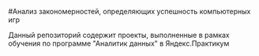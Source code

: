 #Анализ закономерностей, определяющих успешность компьютерных игр

Данный репозиторий содержит проекты, выполненные в рамках обучения по программе "Аналитик данных" в Яндекс.Практикум
